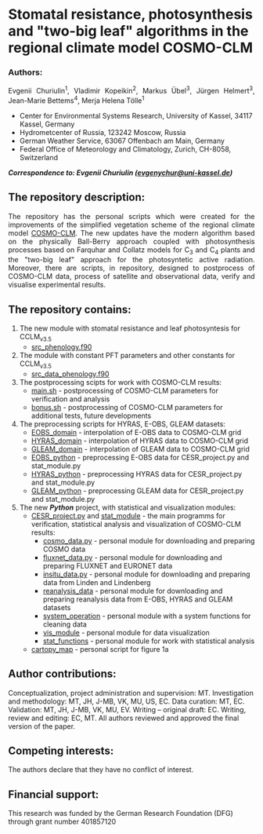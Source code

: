 # Stomatal resistance, photosynthesis and "two-big leaf" algorithms in the regional climate model COSMO-CLM


### Authors:
<p align="justify">
Evgenii Churiulin<sup>1</sup>, Vladimir Kopeikin<sup>2</sup>, Markus Übel<sup>3</sup>, Jürgen Helmert<sup>3</sup>, Jean-Marie Bettems<sup>4</sup>, Merja Helena Tölle<sup>1</sup>

- Center for Environmental Systems Research, University of Kassel, 34117 Kassel, Germany
- Hydrometcenter of Russia, 123242 Moscow, Russia
- German Weather Service, 63067 Offenbach am Main, Germany
- Federal Office of Meteorology and Climatology, Zurich, CH-8058, Switzerland

<em><strong>Correspondence to: Evgenii Churiulin (evgenychur@uni-kassel.de)</strong></em>


## The repository description:
<p align="justify">
  The repository has the personal scripts which were created for the improvements of the simplified vegetation scheme of the regional climate model <a href="https://wiki.coast.hzg.de/clmcom ">COSMO-CLM</a>. The new updates have the modern algorithm based on the physically Ball-Berry approach coupled with photosynthesis processes based on Farquhar and Collatz models for C<sub>3</sub> and C<sub>4</sub> plants and the "two-big leaf" approach for the photosyntetic active radiation. Moreover, there are scripts, in repository, designed to postprocess of COSMO-CLM data, process of satellite and observational data, verify and visualise experimental results. 
</p>


## The repository contains:
1. The new module with stomatal resistance and leaf photosyntesis for CCLM<sub>v3.5</sub>
    * [src_phenology.f90][phen]
2. The module with constant PFT parameters and other constants for CCLM<sub>v3.5</sub>
    * [src_data_phenology.f90][data]
3. The postprocessing scipts for work with COSMO-CLM results:
    * [main.sh][main_ini] - postprocessing of COSMO-CLM parameters for verification and analysis 
    * [bonus.sh][bonus] - postprocessing of COSMO-CLM parameters for additional tests, future developments
4. The preprocessing scripts for HYRAS, E-OBS, GLEAM datasets:
    * [EOBS_domain][E_dom] - interpolation of E-OBS data to COSMO-CLM grid
    * [HYRAS_domain][H_dom] - interpolation of HYRAS data to COSMO-CLM grid
    * [GLEAM_domain][GL_dom] - interpolation of GLEAM data to COSMO-CLM grid
    * [EOBS_python][E_py] - preprocessing E-OBS data for CESR_project.py and stat_module.py
    * [HYRAS_python][H_py] - preprocessing HYRAS data for CESR_project.py and stat_module.py
    * [GLEAM_python][GL_pyt] - preprocessing GLEAM data for CESR_project.py and stat_module.py
5. The new ***Python*** project, with statistical and visualization modules:
    * [CESR_project.py][cesr] and [stat_module][main] - the main programms for verification, statistical analysis and visualization of COSMO-CLM results:  
        + [cosmo_data.py][cosmo] - personal module for downloading and preparing COSMO data
        + [fluxnet_data.py][flux] - personal module for downloading and preparing FLUXNET and EURONET data
        + [insitu_data.py][insitu] - personal module for downloading and preparing data from Linden and Lindenberg
        + [reanalysis_data][rean] - personal module for downloading and preparing reanalysis data from E-OBS, HYRAS and GLEAM datasets
        + [system_operation][sys] - personal module with a system functions for cleaning data
        + [vis_module][vis] - personal module for data visualization
        + [stat_functions][stat] - personal module for work with statistical analysis
    * [cartopy_map][cart] - personal script for figure 1a

## Author contributions:
Conceptualization, project administration and supervision: MT. Investigation and methodology: MT, JH, J-MB, VK, MU, US, EC. Data curation: MT, EC. Validation: MT, JH, J-MB, VK, MU, EV. Writing – original draft: EC. Writing, review and editing: EC, MT. All authors reviewed and approved the final version of the paper.  

## Competing interests:   
The authors declare that they have no conflict of interest. 
  
## Financial support:
This research was funded by the German Research Foundation (DFG) through grant number 401857120  
  
 
  
[cesr]: https://github.com/EvgenyChur/PT-VAINT/blob/main/CESR_project.py  
[main]: https://github.com/EvgenyChur/PT-VAINT/blob/main/stat_module.py  
[vis]: https://github.com/EvgenyChur/PT-VAINT/blob/main/vis_module.py
[sys]: https://github.com/EvgenyChur/PT-VAINT/blob/main/system_operation.py
[stat]: https://github.com/EvgenyChur/PT-VAINT/blob/main/stat_functions.py
[flux]: https://github.com/EvgenyChur/PT-VAINT/blob/main/fluxnet_data.py
[insitu]: https://github.com/EvgenyChur/PT-VAINT/blob/main/insitu_data.py
[rean]: https://github.com/EvgenyChur/PT-VAINT/blob/main/reanalysis_data.py  
[cosmo]: https://github.com/EvgenyChur/PT-VAINT/blob/main/cosmo_data.py
[main_ini]: https://github.com/EvgenyChur/PT-VAINT/blob/main/main_ini.sh
[bonus]: https://github.com/EvgenyChur/PT-VAINT/blob/main/bonus_ini.sh
[E_dom]: https://github.com/EvgenyChur/PT-VAINT/blob/main/EOBS_domain.sh
[H_dom]: https://github.com/EvgenyChur/PT-VAINT/blob/main/HYRAS_domain.sh
[GL_dom]: https://github.com/EvgenyChur/PT-VAINT/blob/main/GLEAM_domain.sh  
[E_py]: https://github.com/EvgenyChur/PT-VAINT/blob/main/EOBS_python.sh
[H_py]: https://github.com/EvgenyChur/PT-VAINT/blob/main/HYRAS_python.sh
[GL_pyt]: https://github.com/EvgenyChur/PT-VAINT/blob/main/GLEAM_python.sh
[data]: https://github.com/EvgenyChur/PT-VAINT/blob/main/data_phenology.f90
[phen]: https://github.com/EvgenyChur/PT-VAINT/blob/main/src_phenology.f90
[cart]: https://github.com/EvgenyChur/PT-VAINT/blob/main/cartopy_map.py
